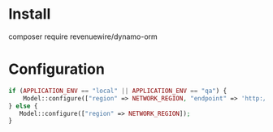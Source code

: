 # Install
composer require revenuewire/dynamo-orm

# Configuration
```php
if (APPLICATION_ENV == "local" || APPLICATION_ENV == "qa") {
    Model::configure(["region" => NETWORK_REGION, "endpoint" => 'http://dynamodb:8000']);
} else {
   Model::configure(["region" => NETWORK_REGION]);
}
```